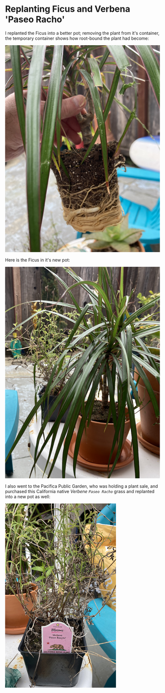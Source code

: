 # Replanting Ficus and Verbena 'Paseo Racho'

I replanted the Ficus into a better pot; removing the plant from it's
container, the temporary container shows how root-bound the plant had
become:

![Root-bound Ficus](img/02025-03-01-ficus-rootbound.png)

Here is the Ficus in it's new pot:

![Ficus new pot](img/02025-03-01-ficus-pot.png)

I also went to the Pacifica Public Garden, who was holding a plant 
sale, and purchased this California native *Verbene `Paseo Racho`*
grass and replanted into a new pot as well:

![Verbena Paseo Racho](img/02025-03-01-verbena-paseo-racho.png)
